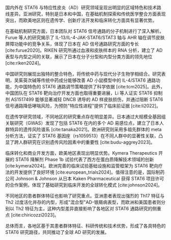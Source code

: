 国内外在 STAT6 与特应性皮炎（AD）研究领域呈现出明显的区域特色和技术路线差异。亚洲研究，特别是日本和中国，在基础机制探索和传统医学整合方面表现突出，而欧美地区则在遗传学、创新疗法开发和临床转化方面具有显著优势。

在基础机制研究方面，日本团队对 STAT6 信号通路的分子机制进行了深入解析。Furue 等人的研究揭示了 IL-13/IL-4-JAK-STAT6/STAT3 轴与 AHR 轴在调节皮肤屏障功能中的竞争关系，体现了日本在 AD 信号通路研究方面的专长 [cite:furue2020]。RIKEN 研究所通过血液和皮肤样本的 RNA 分析，建立了 AD 表型与内型之间的关联，展示了日本在分子分型和内型分类方面的领先地位 [cite:riken2024]。

中国研究则展现出独特的整合特色，将传统中药与现代分子生物学相结合。研究表明，吴茱萸次碱等传统中药成分能够改善 AD 小鼠模型中的 IL-4/STAT6 通路功能，为中国特色的 STAT6 通路调节策略提供了科学依据 [cite:tcm2025]。此外，中国团队在 STAT6 靶向治疗开发方面也取得重要进展，Li 等人证实 STAT6 抑制剂 AS1517499 能够显著减轻 DNCB 诱导的 AD 样皮肤损伤，并通过阻断 STAT6 信号通路降低哮喘风险，为预防"特应性进程"提供了临床前证据 [cite:li2022]。

在遗传学研究领域，不同地区的研究重点存在明显差异。日本通过大规模全基因组关联研究（GWAS）发现了包括 STAT6 在内的多个 AD 易感位点，建立了日本人群特异的遗传风险谱系 [cite:tanaka2021]。欧洲研究则采用多祖先群体的 meta 分析方法，证实了 STAT6 基因座（rs1059513）在不同人群中的显著性关联，凸显了跨人群研究在识别遗传风险因素中的重要性 [cite:budu-aggrey2023]。

临床转化和商业开发方面，欧美地区表现出明显优势。Kymera Therapeutics 开展的 STAT6 降解剂 Phase 1b 试验代表了西方在蛋白质降解技术领域的创新 [cite:kymera2024]。欧洲完善的临床试验基础设施和监管框架为 STAT6 靶向疗法的开发提供了良好环境 [cite:european_trials2024]。值得注意的是，国际制药公司 Johnson & Johnson 从日本 Kaken Pharmaceutical 获得 STAT6 项目许可的合作案例，体现了基础研究到临床开发的全球转化模式 [cite:johnson2024]。

不同地区的患者群体特征也影响了研究重点。亚洲患者表现出强烈的 Th17 特征与 Th2 过度活化并存的内型，形成"混合型"AD-银屑病表型，而欧洲和美国患者则分别以 Th2 特征为主，这种内型差异直接影响了各地区对 STAT6 通路研究的侧重点 [cite:chiricozzi2023]。

总体而言，各地区基于其患者群体特征、科研传统和技术优势，形成了各具特色的 STAT6 研究路径，共同推动了全球 AD 研究的发展。